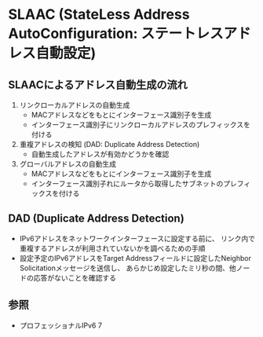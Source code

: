# SLAAC (StateLess Address AutoConfiguration: ステートレスアドレス自動設定)
## SLAACによるアドレス自動生成の流れ
1. リンクローカルアドレスの自動生成
    - MACアドレスなどをもとにインターフェース識別子を生成
    - インターフェース識別子にリンクローカルアドレスのプレフィックスを付ける
2. 重複アドレスの検知 (DAD: Duplicate Address Detection)
    - 自動生成したアドレスが有効かどうかを確認
3. グローバルアドレスの自動生成
    - MACアドレスなどをもとにインターフェース識別子を生成
    - インターフェース識別子れにルータから取得したサブネットのプレフィックスを付ける

## DAD (Duplicate Address Detection)
- IPv6アドレスをネットワークインターフェースに設定する前に、
  リンク内で重複するアドレスが利用されていないかを調べるための手順
- 設定予定のIPv6アドレスをTarget Addressフィールドに設定したNeighbor Solicitationメッセージを送信し、
  あらかじめ設定したミリ秒の間、他ノードの応答がないことを確認する

## 参照
- プロフェッショナルIPv6 7
